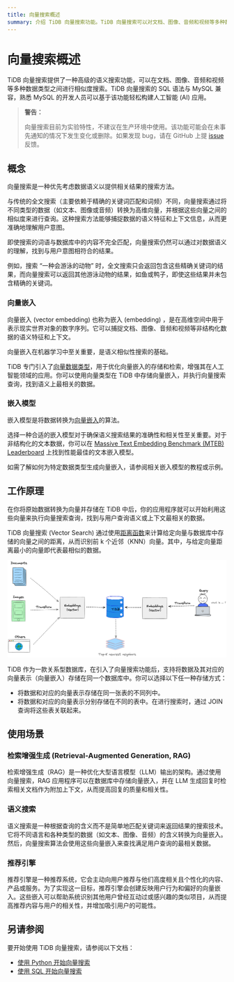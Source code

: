 ```yaml
---
title: 向量搜索概述
summary: 介绍 TiDB 向量搜索功能。TiDB 向量搜索可以对文档、图像、音频和视频等多种数据类型进行语义搜索。
---
```


# 向量搜索概述

TiDB 向量搜索提供了一种高级的语义搜索功能，可以在文档、图像、音频和视频等多种数据类型之间进行相似度搜索。TiDB 向量搜索的 SQL 语法与 MySQL 兼容，熟悉 MySQL 的开发人员可以基于该功能轻松构建人工智能 (AI) 应用。

> **警告：**
>
> 向量搜索目前为实验特性，不建议在生产环境中使用。该功能可能会在未事先通知的情况下发生变化或删除。如果发现 bug，请在 GitHub 上提 [issue](https://github.com/pingcap/tidb/issues) 反馈。

## 概念

向量搜索是一种优先考虑数据语义以提供相关结果的搜索方法。

与传统的全文搜索（主要依赖于精确的关键词匹配和词频）不同，向量搜索通过将不同类型的数据（如文本、图像或音频）转换为高维向量，并根据这些向量之间的相似度来进行查询。这种搜索方法能够捕捉数据的语义特征和上下文信息，从而更准确地理解用户意图。

即使搜索的词语与数据库中的内容不完全匹配，向量搜索仍然可以通过对数据语义的理解，找到与用户意图相符合的结果。

例如，搜索 “一种会游泳的动物” 时，全文搜索只会返回包含这些精确关键词的结果，而向量搜索可以返回其他游泳动物的结果，如鱼或鸭子，即使这些结果并未包含精确的关键词。

### 向量嵌入

向量嵌入 (vector embedding) 也称为嵌入 (embedding) ，是在高维空间中用于表示现实世界对象的数字序列。它可以捕捉文档、图像、音频和视频等非结构化数据的语义特征和上下文。

向量嵌入在机器学习中至关重要，是语义相似性搜索的基础。

TiDB 专门引入了[向量数据类型](/vector-search-data-types.md)，用于优化向量嵌入的存储和检索，增强其在人工智能领域的应用。你可以使用向量类型在 TiDB 中存储向量嵌入，并执行向量搜索查询，找到语义上最相关的数据。

### 嵌入模型

嵌入模型是将数据转换为[向量嵌入](#向量嵌入)的算法。

选择一种合适的嵌入模型对于确保语义搜索结果的准确性和相关性至关重要。对于非结构化的文本数据，你可以在 [Massive Text Embedding Benchmark (MTEB) Leaderboard](https://huggingface.co/spaces/mteb/leaderboard) 上找到性能最佳的文本嵌入模型。

如需了解如何为特定数据类型生成向量嵌入，请参阅相关嵌入模型的教程或示例。

## 工作原理

在你将原始数据转换为向量并存储在 TiDB 中后，你的应用程序就可以开始利用这些向量来执行向量搜索查询，找到与用户查询语义或上下文最相关的数据。

TiDB 向量搜索 (Vector Search) 通过使用[距离函数](/vector-search-functions-and-operators.md)来计算给定向量与数据库中存储的向量之间的距离，从而识别前 k 个近邻（KNN）向量。其中，与给定向量距离最小的向量即代表最相似的数据。

![The Schematic TiDB Vector Search](/media/vector-search/embedding-search.png)

 TiDB 作为一款关系型数据库，在引入了向量搜索功能后，支持将数据及其对应的向量表示（向量嵌入）存储在同一个数据库中。你可以选择以下任一种存储方式：

- 将数据和对应的向量表示存储在同一张表的不同列中。
- 将数据和对应的向量表示分别存储在不同的表中。在进行搜索时，通过 JOIN 查询将这些表关联起来。

## 使用场景

### 检索增强生成 (Retrieval-Augmented Generation, RAG)

检索增强生成（RAG）是一种优化大型语言模型（LLM）输出的架构。通过使用向量搜索，RAG 应用程序可以在数据库中存储向量嵌入，并在 LLM 生成回复时检索相关文档作为附加上下文，从而提高回复的质量和相关性。

### 语义搜索

语义搜索是一种根据查询的含义而不是简单地匹配关键词来返回结果的搜索技术。它将不同语言和各种类型的数据（如文本、图像、音频）的含义转换为向量嵌入。然后，向量搜索算法会使用这些向量嵌入来查找满足用户查询的最相关数据。

### 推荐引擎

推荐引擎是一种推荐系统，它会主动向用户推荐与他们高度相关且个性化的内容、产品或服务。为了实现这一目标，推荐引擎会创建反映用户行为和偏好的向量嵌入。这些嵌入可以帮助系统识别其他用户曾经互动过或感兴趣的类似项目，从而提高推荐内容与用户的相关性，并增加吸引用户的可能性。

## 另请参阅

要开始使用 TiDB 向量搜索，请参阅以下文档：

- [使用 Python 开始向量搜索](/vector-search-get-started-using-python.md)
- [使用 SQL 开始向量搜索](/vector-search-get-started-using-sql.md)